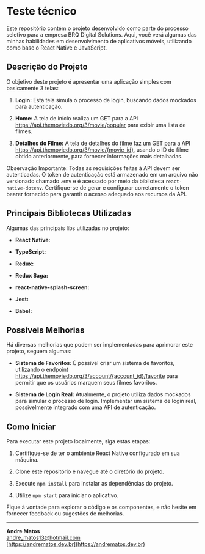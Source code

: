 # Teste técnico

Este repositório contém o projeto desenvolvido como parte do processo seletivo para a empresa BRQ Digital Solutions. Aqui, você verá algumas das minhas habilidades em desenvolvimento de aplicativos móveis, utilizando como base o React Native e JavaScript.

## Descrição do Projeto

O objetivo deste projeto é apresentar uma aplicação simples com basicamente 3 telas:

1. **Login:** Esta tela simula o processo de login, buscando dados mockados para autenticação.

2. **Home:** A tela de início realiza um GET para a API https://api.themoviedb.org/3/movie/popular para exibir uma lista de filmes.

3. **Detalhes do Filme:** A tela de detalhes do filme faz um GET para a API https://api.themoviedb.org/3/movie/{movie_id}, usando o ID do filme obtido anteriormente, para fornecer informações mais detalhadas.

Observação Importante: Todas as requisições feitas à API devem ser autenticadas. O token de autenticação está armazenado em um arquivo não versionado chamado .env e é acessado por meio da biblioteca `react-native-dotenv`. Certifique-se de gerar e configurar corretamente o token bearer fornecido para garantir o acesso adequado aos recursos da API.

## Principais Bibliotecas Utilizadas

Algumas das principais libs utilizadas no projeto:

- **React Native:**

- **TypeScript:**

- **Redux:**

- **Redux Saga:**

- **react-native-splash-screen:**

- **Jest:**

- **Babel:**

## Possíveis Melhorias

Há diversas melhorias que podem ser implementadas para aprimorar este projeto, seguem algumas:

- **Sistema de Favoritos:** É possível criar um sistema de favoritos, utilizando o endpoint https://api.themoviedb.org/3/account/{account_id}/favorite para permitir que os usuários marquem seus filmes favoritos.

- **Sistema de Login Real:** Atualmente, o projeto utiliza dados mockados para simular o processo de login. Implementar um sistema de login real, possivelmente integrado com uma API de autenticação.

## Como Iniciar

Para executar este projeto localmente, siga estas etapas:

1. Certifique-se de ter o ambiente React Native configurado em sua máquina.

2. Clone este repositório e navegue até o diretório do projeto.

3. Execute `npm install` para instalar as dependências do projeto.

4. Utilize `npm start` para iniciar o aplicativo.

Fique à vontade para explorar o código e os componentes, e não hesite em fornecer feedback ou sugestões de melhorias.

---

**Andre Matos**  
andre_matos13@hotmail.com  
[https://andrematos.dev.br](https://andrematos.dev.br)
